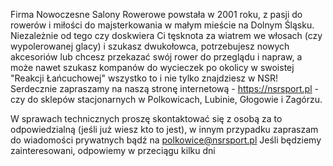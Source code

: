 Firma Nowoczesne Salony Rowerowe powstała w 2001 roku, z pasji do rowerów i miłości do majsterkowania w małym mieście na Dolnym Śląsku.
Niezależnie od tego czy doskwiera Ci tęsknota za wiatrem we włosach (czy wypolerowanej glacy) i szukasz dwukołowca, potrzebujesz nowych akcesoriów
lub chcesz przekazać swój rower do przeglądu i napraw, a może nawet szukasz kompanów do wycieczek po okolicy w swoistej "Reakcji Łańcuchowej"
wszystko to i nie tylko znajdziesz w NSR!\
Serdecznie zapraszamy na naszą stronę internetową - https://nsrsport.pl - czy do sklepów stacjonarnych w Polkowicach, Lubinie, Głogowie i Zagórzu.

W sprawach technicznych proszę skontaktować się z osobą za to odpowiedzialną (jeśli już wiesz kto to jest), w innym przypadku zapraszam do wiadomości prywatnych bądź na polkowice@nsrsport.pl
Jeśli będziemy zainteresowani, odpowiemy w przeciągu kilku dni

